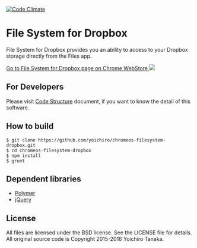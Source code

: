 [![Code Climate](https://codeclimate.com/github/yoichiro/chromeos-filesystem-dropbox/badges/gpa.svg)](https://codeclimate.com/github/yoichiro/chromeos-filesystem-dropbox)

# File System for Dropbox

File System for Dropbox provides you an ability to access to your Dropbox storage directly from the Files app.

<a target="_blank" href="https://chrome.google.com/webstore/detail/file-system-for-dropbox/hlffpaajmfllggclnjppbblobdhokjhe">
  Go to File System for Dropbox page on Chrome WebStore
</a>

<img src="https://raw.githubusercontent.com/yoichiro/chromeos-filesystem-dropbox/master/docs/screenshot_2.png">

## For Developers

Please visit [Code Structure](https://github.com/yoichiro/chromeos-filesystem-dropbox/blob/master/docs/code_structure.md) document, if you want to know the detail of this software.

## How to build

```
$ git clone https://github.com/yoichiro/chromeos-filesystem-dropbox.git
$ cd chromeos-filesystem-dropbox
$ npm install
$ grunt
```

## Dependent libraries

* [Polymer](https://www.polymer-project.org/)
* [jQuery](http://jquery.com/)

## License

All files are licensed under the BSD license. See the LICENSE file for details.
All original source code is Copyright 2015-2016 Yoichiro Tanaka.
